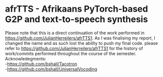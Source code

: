 # afrTTS - Afrikaans PyTorch-based G2P and text-to-speech synthesis
Please note that this is a direct continuation of the work performed in https://github.com/JulianHerreilers/afrTTS1. As I was finalising my report, I changed the name
and as such lost the ability to push my final code.
please refer to https://github.com/JulianHerreilers/afrTTS1 for the history of work/commits performed throughout the course of the semester.
Acknowledegments: <br />
-https://github.com/bshall/Tacotron <br />
-https://github.com/bshall/UniversalVocoding <br />

